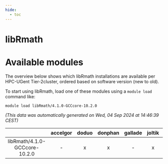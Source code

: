 ```yaml
---
hide:
  - toc
---
```


libRmath
========

# Available modules


The overview below shows which libRmath installations are available per HPC-UGent Tier-2cluster, ordered based on software version (new to old).

To start using libRmath, load one of these modules using a `module load` command like:

```shell
module load libRmath/4.1.0-GCCcore-10.2.0
```

*(This data was automatically generated on Wed, 04 Sep 2024 at 14:46:39 CEST)*  

| |accelgor|doduo|donphan|gallade|joltik|shinx|skitty|
| :---: | :---: | :---: | :---: | :---: | :---: | :---: | :---: |
|libRmath/4.1.0-GCCcore-10.2.0|-|x|x|-|x|-|x|
